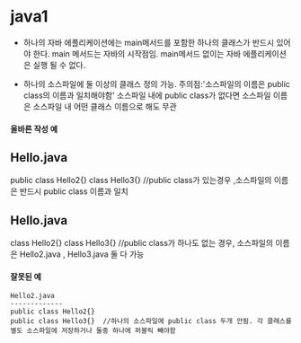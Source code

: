 # java1
- 하나의 자바 에플리케이션에는 main메서드를 포함한 하나의 클래스가 반드시 있어야 한다.
main 메서드는 자바의 시작점임. main메서드 없이는 자바 에플리케이션은 실행 될 수 없다.

- 하나의 소스파일에 둘 이상의 클래스 정의 가능.
주의점:'소스파일의 이름은 public class의 이름과 일치해야함' 소스파일 내에 public class가 없다면 소스파일 이름은 소스파일 내 어떤 클래스 이름으로 해도 무관

#### 올바른 작성 예
  Hello.java
  -----------
  public class Hello2{}
         class Hello3{}  //public class가 있는경우 ,소스파일의 이름은 반드시 public class 이름과 일치
         
  Hello.java
  ----------
  class Hello2{}
  class Hello3{}   //public class가 하나도 없는 경우, 소스파일의 이름은 Hello2.java , Hello3.java 둘 다 가능
  
  #### 잘못된 예
    Hello2.java
    -------------
    public class Hello2{}
    public class Hello3{}  //하나의 소스파일에 public class 두개 안됨. 각 클래스를 별도 소스파일에 저장하거나 둘중 하나에 퍼블릭 빼야함

